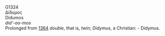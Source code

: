 G1324  
Δίδυμος  
Didumos  
*did‘-oo-mos*  
Prolonged from [1364](g1364) *double*, that is, *twin*; *Didymus*, a
Christian: - Didymus.  
